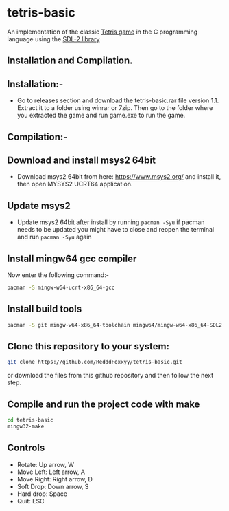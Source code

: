 # tetris-basic

An implementation of the classic [Tetris game](https://en.wikipedia.org/wiki/Tetris) in the C programming language using the [SDL-2 library](https://www.libsdl.org/)

## Installation and Compilation.

## Installation:-
* Go to releases section and download the tetris-basic.rar file version 1.1. Extract it to a folder using winrar or 7zip. Then go to the folder where you extracted the game and run game.exe
  to run the game.

## Compilation:-
## Download and install msys2 64bit
* Download msys2 64bit from here: https://www.msys2.org/ and install it, then open MYSYS2 UCRT64 application.
  
## Update msys2
* Update msys2 64bit after install by running `pacman -Syu` if pacman needs to be updated you might have to close and reopen the terminal and run `pacman -Syu` again

## Install mingw64 gcc compiler
Now enter the following command:-
```sh
pacman -S mingw-w64-ucrt-x86_64-gcc
```

## Install build tools
```sh
pacman -S git mingw-w64-x86_64-toolchain mingw64/mingw-w64-x86_64-SDL2 mingw64/mingw-w64-x86_64-SDL2_mixer mingw64/mingw-w64-x86_64-SDL2_image mingw64/mingw-w64-x86_64-SDL2_ttf mingw64/mingw-w64-x86_64-SDL2_net mingw64/mingw-w64-x86_64-cmake make
``` 

## Clone this repository to your system:

```sh
git clone https://github.com/RedddFoxxyy/tetris-basic.git
```
or download the files from this github repository and then follow the next step.

## Compile and run the project code with make

```sh
cd tetris-basic
mingw32-make
```

## Controls

- Rotate: Up arrow, W
- Move Left: Left arrow, A
- Move Right: Right arrow, D
- Soft Drop: Down arrow, S
- Hard drop: Space
- Quit: ESC
